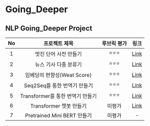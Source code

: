 # Going_Deeper

## NLP Going_Deeper Project
  
|No|프로젝트 제목|루브릭 평가|링크|
|:---:|:---:|:---:|:---:|
|1|멋진 단어 사전 만들기|:star::star::star:|[Link](https://github.com/leee-SeungHyeon/Going_Deeper/blob/main/%5BGN_01%5D_Creating%20Language%20Dictionary.ipynb)|
|2|뉴스 기사 다중 분류기|:star::star::star:|[Link](https://github.com/leee-SeungHyeon/Going_Deeper/blob/main/%5BGN_02%5D_News_Classification.ipynb)|
|3|임베딩의 편향성(Weat Score)|:star::star::star:|[Link](https://github.com/leee-SeungHyeon/Going_Deeper/blob/main/%5BGN_03%5D_Embedding%20WEAT.ipynb)|
|4|Seq2Seq를 통한 번역기 만들기|:star::star::star:|[Link](https://github.com/leee-SeungHyeon/Going_Deeper/blob/main/%5BGN_04%5D_seq2seq%20translate.ipynb)|
|5|Transformer를 통한 번역기 만들기|:star::star::star:|[Link](https://github.com/leee-SeungHyeon/Going_Deeper/blob/main/%5BGN_05%5D_transformer%20translate.ipynb)|
|6|Transformer 챗봇 만들기|미평가|[Link](https://github.com/leee-SeungHyeon/Going_Deeper/blob/main/%5BGN_06%5D_Transformer_Chatbot.ipynb)|
|7|Pretrained Mini BERT 만들기|미평가|-|
